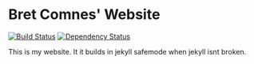 Bret Comnes' Website
==================

[![Build Status](https://travis-ci.org/bcomnes/bcomnes.github.io.svg?branch=master)](https://travis-ci.org/bcomnes/bcomnes.github.io)
[![Dependency Status](https://gemnasium.com/bcomnes/bcomnes.github.io.png)](https://gemnasium.com/bcomnes/bcomnes.github.io)

This is my website.  It it builds in jekyll safemode when jekyll isnt broken.
